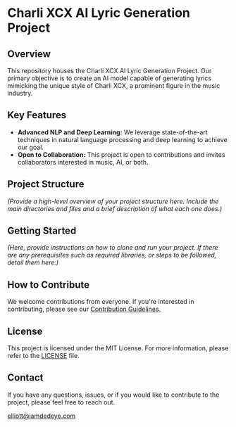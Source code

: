 # Charli XCX AI Lyric Generation Project

## Overview
This repository houses the Charli XCX AI Lyric Generation Project. Our primary objective is to create an AI model capable of generating lyrics mimicking the unique style of Charli XCX, a prominent figure in the music industry.

## Key Features
- **Advanced NLP and Deep Learning:** We leverage state-of-the-art techniques in natural language processing and deep learning to achieve our goal.
- **Open to Collaboration:** This project is open to contributions and invites collaborators interested in music, AI, or both.

## Project Structure
_(Provide a high-level overview of your project structure here. Include the main directories and files and a brief description of what each one does.)_

## Getting Started
_(Here, provide instructions on how to clone and run your project. If there are any prerequisites such as required libraries, or steps to be followed, detail them here.)_

## How to Contribute
We welcome contributions from everyone. If you're interested in contributing, please see our [Contribution Guidelines](CONTRIBUTING.md).

## License
This project is licensed under the MIT License. For more information, please refer to the [LICENSE](LICENSE) file.

## Contact
If you have any questions, issues, or if you would like to contribute to the project, please feel free to reach out.

elliott@iamdedeye.com
